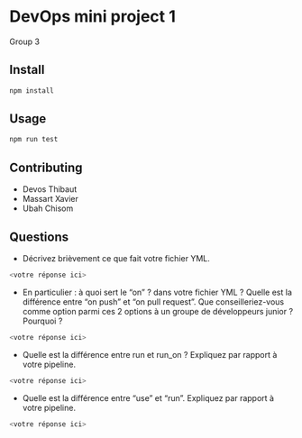 # DevOps mini project 1

Group 3

## Install

```bash
npm install
```

## Usage

```bash
npm run test

```

## Contributing

- Devos Thibaut
- Massart Xavier
- Ubah Chisom


## Questions

- Décrivez brièvement ce que fait votre fichier YML.  
```bash
<votre réponse ici>
```

- En particulier : à quoi sert le “on” ? dans votre fichier YML ?  Quelle est la différence entre “on push” et “on pull request”. Que conseilleriez-vous comme option parmi ces 2 options à un groupe de développeurs junior ? Pourquoi ? 
```bash
<votre réponse ici>
```

- Quelle est la différence entre run et run_on ?  Expliquez par rapport à votre pipeline.  
```bash
<votre réponse ici>
```

- Quelle est la différence entre “use” et “run”. Expliquez par rapport à votre pipeline. 
```bash
<votre réponse ici>
```